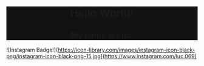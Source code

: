<div style="background-color:#121212">
  <h1 align="center">Hello World!</h1>
  <h2 align="center">My name is Luc.</h2>
</div>

![Instagram Badge!](https://icon-library.com/images/instagram-icon-black-png/instagram-icon-black-png-15.jpg](https://www.instagram.com/luc.069)
